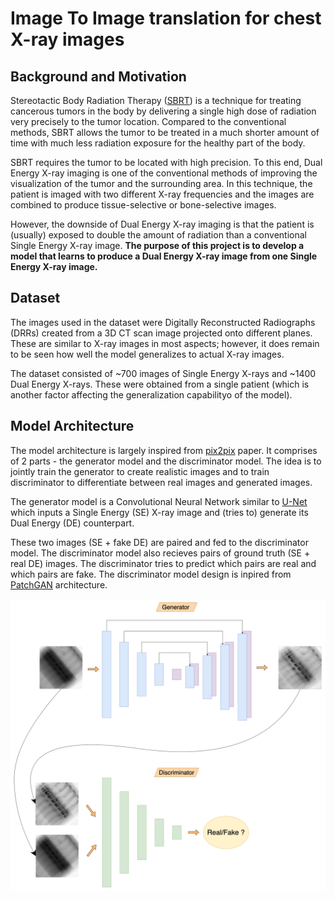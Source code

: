 # Image To Image translation for chest X-ray images

## Background and Motivation

Stereotactic Body Radiation Therapy ([SBRT](https://www.uclahealth.org/radonc/faqs-sbrt)) is a technique for treating cancerous tumors in the body by delivering a single high dose of radiation very precisely to the tumor location. Compared to the conventional methods, SBRT allows the tumor to be treated in a much shorter amount of time with much less radiation exposure for the healthy part of the body.

SBRT requires the tumor to be located with high precision. To this end, Dual Energy X-ray imaging is one of the conventional methods of improving the visualization of the tumor and the surrounding area. In this technique, the patient is imaged with two different X-ray frequencies and the images are combined to produce tissue-selective or bone-selective images.

However, the downside of Dual Energy X-ray imaging is that the patient is (usually) exposed to double the amount of radiation than a conventional Single Energy X-ray image. **The purpose of this project is to develop a model that learns to produce a Dual Energy X-ray image from one Single Energy X-ray image.**
## Dataset
The images used in the dataset were Digitally Reconstructed Radiographs (DRRs) created from a 3D CT scan image projected onto different planes. These are similar to X-ray images in most aspects; however, it does remain to be seen how well the model generalizes to actual X-ray images.

The dataset consisted of ~700 images of Single Energy X-rays and ~1400 Dual Energy X-rays. These were obtained from a single patient (which is another factor affecting the generalization capabilityo of the model).
## Model Architecture
The model architecture is largely inspired from [pix2pix](https://arxiv.org/pdf/1611.07004.pdf) paper. It comprises of 2 parts - the generator model and the discriminator model. The idea is to jointly train the generator to create realistic images and to train discriminator to differentiate between real images and generated images.

The generator model is a Convolutional Neural Network similar to [U-Net](https://arxiv.org/abs/1505.04597) which inputs a Single Energy (SE) X-ray image and (tries to) generate its Dual Energy (DE) counterpart. 

These two images (SE + fake DE) are paired and fed to the discriminator model. The discriminator model also recieves pairs of ground truth (SE + real DE) images. The discriminator tries to predict which pairs are real and which pairs are fake. The discriminator model design is inpired from [PatchGAN](https://arxiv.org/abs/1604.04382) architecture. 



![Model Architecture](combined4.png?raw=true "Model Architecture")







